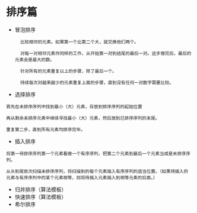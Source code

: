 # 排序篇
- 冒泡排序
    ```
      比较相邻的元素。如果第一个比第二个大，就交换他们两个。

      对每一对相邻元素作同样的工作，从开始第一对到结尾的最后一对。这步做完后，最后的元素会是最大的数。
      
      针对所有的元素重复以上的步骤，除了最后一个。
      
      持续每次对越来越少的元素重复上面的步骤，直到没有任何一对数字需要比较。
    ```

- 选择排序
```
首先在未排序序列中找到最小（大）元素，存放到排序序列的起始位置

再从剩余未排序元素中继续寻找最小（大）元素，然后放到已排序序列的末尾。

重复第二步，直到所有元素均排序完毕。
```
- 插入排序
```angular2html
将第一待排序序列第一个元素看做一个有序序列，把第二个元素到最后一个元素当成是未排序序列。

从头到尾依次扫描未排序序列，将扫描到的每个元素插入有序序列的适当位置。（如果待插入的元素与有序序列中的某个元素相等，则将待插入元素插入到相等元素的后面。）
```
- 归并排序（算法模板）
- 快速排序（算法模板）
- 希尔排序